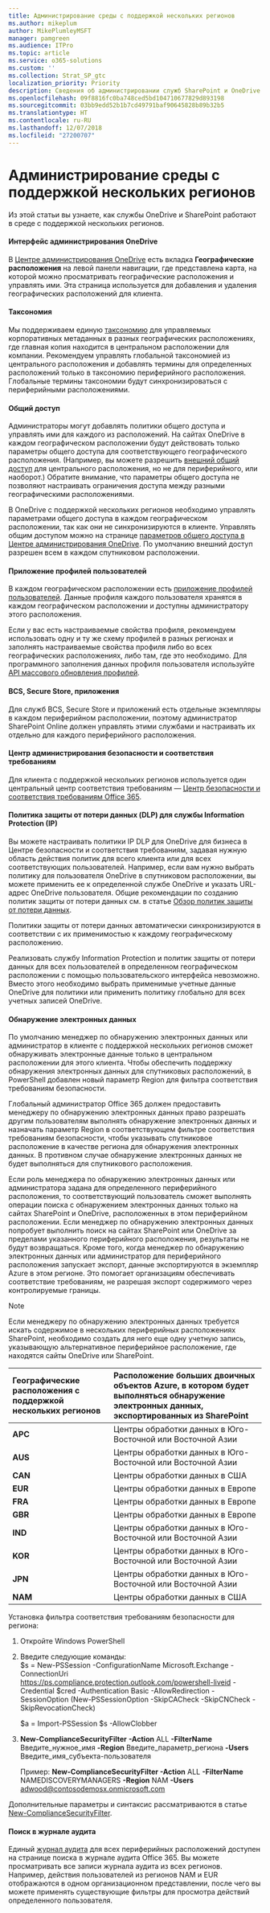 ```yaml
---
title: Администрирование среды с поддержкой нескольких регионов
ms.author: mikeplum
author: MikePlumleyMSFT
manager: pamgreen
ms.audience: ITPro
ms.topic: article
ms.service: o365-solutions
ms.custom: ''
ms.collection: Strat_SP_gtc
localization_priority: Priority
description: Сведения об администрировании служб SharePoint и OneDrive в среде с поддержкой нескольких регионов.
ms.openlocfilehash: 09f8816fc0ba748ced5bd104710677829d893198
ms.sourcegitcommit: 03bb9edd52b1b7cd49791baf90645828b89b32b5
ms.translationtype: HT
ms.contentlocale: ru-RU
ms.lasthandoff: 12/07/2018
ms.locfileid: "27200707"
---
```

# <a name="administering-a-multi-geo-environment"></a>Администрирование среды с поддержкой нескольких регионов

Из этой статьи вы узнаете, как службы OneDrive и SharePoint работают в среде с поддержкой нескольких регионов.

#### <a name="onedrive-administrator-experience"></a>Интерфейс администрирования OneDrive

В [Центре администрирования OneDrive](https://admin.onedrive.com) есть вкладка **Географические расположения** на левой панели навигации, где представлена карта, на которой можно просматривать географические расположения и управлять ими. Эта страница используется для добавления и удаления географических расположений для клиента.

#### <a name="taxonomy"></a>Таксономия

Мы поддерживаем единую [таксономию](https://support.office.com/article/A180FA28-6405-4679-9EC3-81D2028C4EFC) для управляемых корпоративных метаданных в разных географических расположениях, где главная копия находится в центральном расположении для компании. Рекомендуем управлять глобальной таксономией из центрального расположения и добавлять термины для определенных расположений только в таксономию периферийного расположения. Глобальные термины таксономии будут синхронизироваться с периферийными расположениями.

#### <a name="sharing"></a>Общий доступ

Администраторы могут добавлять политики общего доступа и управлять ими для каждого из расположений. На сайтах OneDrive в каждом географическом расположении будут действовать только параметры общего доступа для соответствующего географического расположения. (Например, вы можете разрешить [внешний общий доступ](https://support.office.com/article/C8A462EB-0723-4B0B-8D0A-70FEAFE4BE85) для центрального расположения, но не для периферийного, или наоборот.) Обратите внимание, что параметры общего доступа не позволяют настраивать ограничения доступа между разными географическими расположениями.

В OneDrive с поддержкой нескольких регионов необходимо управлять параметрами общего доступа в каждом географическом расположении, так как они не синхронизируются в клиенте. Управлять общим доступом можно на странице [параметров общего доступа в Центре администрирования OneDrive](https://admin.onedrive.com/?v=SharingSettings). По умолчанию внешний доступ разрешен всем в каждом спутниковом расположении.

#### <a name="user-profile-application"></a>Приложение профилей пользователей

В каждом географическом расположении есть [приложение профилей пользователей](https://support.office.com/article/494bec9c-6654-41f0-920f-f7f937ea9723). Данные профиля каждого пользователя хранятся в каждом географическом расположении и доступны администратору этого расположения.

Если у вас есть настраиваемые свойства профиля, рекомендуем использовать одну и ту же схему профилей в разных регионах и заполнять настраиваемые свойства профиля либо во всех географических расположениях, либо там, где это необходимо. Для программного заполнения данных профиля пользователя используйте [API массового обновления профилей](https://docs.microsoft.com/ru-RU/sharepoint/dev/solution-guidance/bulk-user-profile-update-api-for-sharepoint-online).

#### <a name="bcs-secure-store-apps"></a>BCS, Secure Store, приложения

Для служб BCS, Secure Store и приложений есть отдельные экземпляры в каждом периферийном расположении, поэтому администратор SharePoint Online должен управлять этими службами и настраивать их отдельно для каждого периферийного расположения.

#### <a name="security-and-compliance-admin-center"></a>Центр администрирования безопасности и соответствия требованиям

Для клиента с поддержкой нескольких регионов используется один центральный центр соответствия требованиям — [Центр безопасности и соответствия требованиям Office 365](https://protection.office.com/?rfr=AdminCenter\#/homepage).

#### <a name="information-protection-ip-data-loss-prevention-dlp-policy"></a>Политика защиты от потери данных (DLP) для службы Information Protection (IP)

Вы можете настраивать политики IP DLP для OneDrive для бизнеса в Центре безопасности и соответствия требованиям, задавая нужную область действия политик для всего клиента или для всех соответствующих пользователей. Например, если вам нужно выбрать политику для пользователя OneDrive в спутниковом расположении, вы можете применить ее к определенной службе OneDrive и указать URL-адрес OneDrive пользователя. Общие рекомендации по созданию политик защиты от потери данных см. в статье [Обзор политик защиты от потери данных](https://support.office.com/article/1966b2a7-d1e2-4d92-ab61-42efbb137f5e).

Политики защиты от потери данных автоматически синхронизируются в соответствии с их применимостью к каждому географическому расположению.

Реализовать службу Information Protection и политик защиты от потери данных для всех пользователей в определенном географическом расположении с помощью пользовательского интерфейса невозможно. Вместо этого необходимо выбрать применимые учетные данные OneDrive для политики или применить политику глобально для всех учетных записей OneDrive.

#### <a name="ediscovery"></a>Обнаружение электронных данных 

По умолчанию менеджер по обнаружению электронных данных или администратор в клиенте с поддержкой нескольких регионов сможет обнаруживать электронные данные только в центральном расположении для этого клиента. Чтобы обеспечить поддержку обнаружения электронных данных для спутниковых расположений, в PowerShell добавлен новый параметр Region для фильтра соответствия требованиям безопасности.

Глобальный администратор Office 365 должен предоставить менеджеру по обнаружению электронных данных право разрешать другим пользователям выполнять обнаружение электронных данных и назначать параметр Region в соответствующем фильтре соответствия требованиям безопасности, чтобы указывать спутниковое расположение в качестве региона для обнаружения электронных данных. В противном случае обнаружение электронных данных не будет выполняться для спутникового расположения.

Если роль менеджера по обнаружению электронных данных или администратора задана для определенного периферийного расположения, то соответствующий пользователь сможет выполнять операции поиска с обнаружением электронных данных только на сайтах SharePoint и OneDrive, расположенных в этом периферийном расположении. Если менеджер по обнаружению электронных данных попробует выполнить поиск на сайтах SharePoint или OneDrive за пределами указанного периферийного расположения, результаты не будут возвращаться. Кроме того, когда менеджер по обнаружению электронных данных или администратор для периферийного расположения запускает экспорт, данные экспортируются в экземпляр Azure в этом регионе. Это помогает организациям обеспечивать соответствие требованиям, не разрешая экспорт содержимого через контролируемые границы.

> [!NOTE]
> Если менеджеру по обнаружению электронных данных требуется искать содержимое в нескольких периферийных расположениях SharePoint, необходимо создать для него еще одну учетную запись, указывающую альтернативное периферийное расположение, где находятся сайты OneDrive или SharePoint.

<table>
<thead>
<tr class="header">
<th align="left"><strong>Географические расположения с поддержкой нескольких регионов</strong></th>
<th align="left"><strong>Расположение больших двоичных объектов Azure, в котором будет выполняться обнаружение электронных данных, экспортированных из SharePoint</strong></th>
</tr>
</thead>
<tbody>
<tr class="odd">
<td align="left"><strong>APC</strong></td>
<td align="left">Центры обработки данных в Юго-Восточной или Восточной Азии</td>
</tr>
<tr class="odd">
<td align="left"><strong>AUS</strong></td>
<td align="left">Центры обработки данных в Юго-Восточной или Восточной Азии</td>
</tr>
<tr class="even">
<td align="left"><strong>CAN</strong></td>
<td align="left">Центры обработки данных в США</td>
</tr>
<tr class="even">
<td align="left"><strong>EUR</strong></td>
<td align="left">Центры обработки данных в Европе</td>
</tr>
<tr class="odd">
<td align="left"><strong>FRA</strong></td>
<td align="left">Центры обработки данных в Европе</td>
</tr>
<tr class="odd">
<td align="left"><strong>GBR</strong></td>
<td align="left">Центры обработки данных в Европе</td>
</tr>
<tr class="even">
<td align="left"><strong>IND</strong></td>
<td align="left">Центры обработки данных в Юго-Восточной или Восточной Азии</td>
</tr>
<tr class="even">
<td align="left"><strong>KOR</strong></td>
<td align="left">Центры обработки данных в Юго-Восточной или Восточной Азии</td>
</tr>
<tr class="even">
<td align="left"><strong>JPN </strong></td>
<td align="left">Центры обработки данных в Юго-Восточной или Восточной Азии</td>
</tr>
<tr class="odd">
<td align="left"><strong>NAM</strong></td>
<td align="left">Центры обработки данных в США</td>
</tr>
</tbody>
</table>

Установка фильтра соответствия требованиям безопасности для региона:

1.  Откройте Windows PowerShell

2.  Введите следующие команды:  
    $s = New-PSSession -ConfigurationName Microsoft.Exchange -ConnectionUri <https://ps.compliance.protection.outlook.com/powershell-liveid> -Credential $cred -Authentication Basic -AllowRedirection -SessionOption (New-PSSessionOption -SkipCACheck -SkipCNCheck -SkipRevocationCheck)

    $a = Import-PSSession $s -AllowClobber  

3.  **New-ComplianceSecurityFilter** **-Action** ALL **-FilterName** Введите_нужное_имя **-Region** Введите_параметр_региона **-Users** Введите_имя_субъекта-пользователя

    Пример: **New-ComplianceSecurityFilter -Action** ALL **-FilterName** NAMEDISCOVERYMANAGERS **-Region** NAM **-Users** adwood@contosodemosx.onmicrosoft.com

Дополнительные параметры и синтаксис рассматриваются в статье [New-ComplianceSecurityFilter](https://technet.microsoft.com/library/mt210915(v=exchg.160).aspx).

#### <a name="audit-log-search"></a>Поиск в журнале аудита

Единый [журнал аудита](https://support.office.com/article/0d4d0f35-390b-4518-800e-0c7ec95e946c) для всех периферийных расположений доступен на странице поиска в журнале аудита Office 365. Вы можете просматривать все записи журнала аудита из всех регионов. Например, действия пользователей из регионов NAM и EUR отображаются в одном организационном представлении, после чего вы можете применять существующие фильтры для просмотра действий определенного пользователя.
